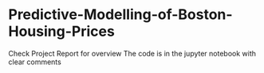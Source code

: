 # Predictive-Modelling-of-Boston-Housing-Prices

Check Project Report for overview 
The code is in the jupyter notebook with clear comments
